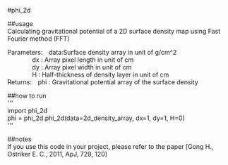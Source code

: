 #phi_2d

##usage\
Calculating gravitational potential of a 2D surface density map using Fast Fourier method (FFT)

Parameters:&emsp;data:Surface density array in unit of g/cm^2\
&emsp;&emsp;&emsp;&emsp;dx  : Array pixel length in unit of cm\
&emsp;&emsp;&emsp;&emsp;dy  : Array pixel width in unit of cm\
&emsp;&emsp;&emsp;&emsp;H   : Half-thickness of density layer in unit of cm\
Returns:&emsp;phi : Gravitational potential array of the surface density

##how to run\
'''\
import phi_2d\
phi = phi_2d.phi_2d(data=2d_density_array, dx=1, dy=1, H=0)\
'''

##notes\
If you use this code in your project, please refer to the paper [Gong H., Ostriker E. C., 2011, ApJ, 729, 120]